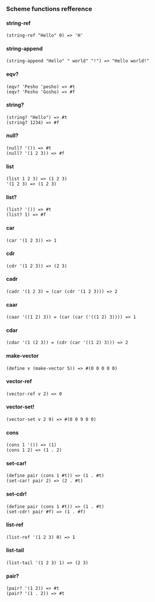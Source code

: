### Scheme functions refference

#### string-ref 
	(string-ref "Hello" 0) => 'H'
	
#### string-append
	(string-append "Hello" " world" "!") => "Hello world!"

#### eqv?
	(eqv? 'Pesho 'pesho) => #t
	(eqv? 'Pesho 'Gosho) => #f
	
#### string?
	(string? "Hello") => #t
	(string? 1234) => #f

#### null?
	(null? '()) => #t
	(null? '(1 2 3)) => #f

#### list
	(list 1 2 3) => (1 2 3)
	'(1 2 3) => (1 2 3)

#### list?
	(list? '()) => #t
	(list? 1) => #f

#### car
	(car '(1 2 3)) => 1
	
#### cdr
	(cdr '(1 2 3)) => (2 3)
	
#### cadr
	(cadr '(1 2 3) = (car (cdr '(1 2 3))) => 2
	
#### caar
	(caar '((1 2) 3)) = (car (car ('((1 2) 3)))) => 1
	
#### cdar
	(cdar '(1 (2 3)) = (cdr (car '((1 2) 3))) => 2
	
#### make-vector
	(define v (make-vector 5)) => #(0 0 0 0 0)
	
#### vector-ref
	(vector-ref v 2) => 0
	
#### vector-set!
	(vector-set v 2 9) => #(0 0 9 0 0)

#### cons
	(cons 1 '()) => (1)
	(cons 1 2) => (1 . 2)

#### set-car!
	(define pair (cons 1 #t)) => (1 . #t)
	(set-car! pair 2) => (2 . #t)
	
#### set-cdr!
	(define pair (cons 1 #t)) => (1 . #t)
	(set-cdr! pair #f) => (1 . #f)
	
#### list-ref
	(list-ref '(1 2 3) 0) => 1
	
#### list-tail
	(list-tail '(1 2 3) 1) => (2 3)
	
#### pair?
	(pair? '(1 2)) => #t
	(pair? '(1 . 2)) => #t


